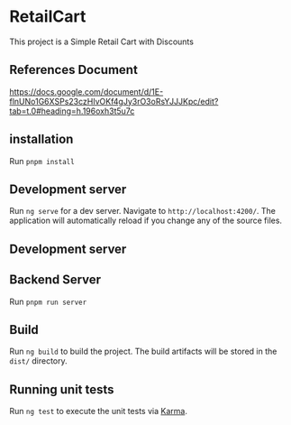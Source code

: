# RetailCart

This project is a Simple Retail Cart with Discounts 

## References Document
https://docs.google.com/document/d/1E-flnUNo1G6XSPs23czHIvOKf4gJy3rO3oRsYJJJKpc/edit?tab=t.0#heading=h.196oxh3t5u7c

## installation
Run  `pnpm install`

## Development server
Run `ng serve` for a dev server. Navigate to `http://localhost:4200/`. The application will automatically reload if you change any of the source files.
## Development server

## Backend Server 
Run `pnpm run server`

## Build
Run `ng build` to build the project. The build artifacts will be stored in the `dist/` directory.

## Running unit tests
Run `ng test` to execute the unit tests via [Karma](https://karma-runner.github.io).
